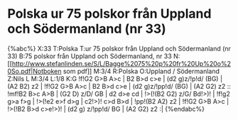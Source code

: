# Polska  ur 75 polskor från Uppland och Södermanland (nr 33)

{%abc%}
X:33
T:Polska 
T:ur 75 polskor från Uppland och Södermanland (nr 33)
B:75 polskor från Uppland och Södermanland, nr 33
N:[[http://www.stefanlinden.se/S/L/Bagge%2075%20p%20fr%20Up%20o%20So.pdf|Notboken som pdf]]
M:3/4
R:Polska
O:Uppland / Södermanland
Z:Nils L
M:3/4
L:1/8
K:G
!f!G2 G>B A>c | B2 B>d c>e | (d2 g)z/!p!d/ (BG) | (A2 B2) z2 | !f!G2 G>B A>c | B2 B>d c>e | (d2 g)z/!pp!d/ (BG) | (A2 G2) z2 ::
!mf!B2 B>c A>B | (G2 D) z/D/ GB | d2 d>e cd | !>(!(B2 G2) z/G/ Bd!>)! | !f!g2 g>a f>g | !>(!e2 e>f d>g | c2!>)! c>d B>d | !pp!(B2 A2) z2 |
!f!G2 G>B A>c | !>(!B2 B>d c>e!>)! | (d2 g) z/!pp!d/ BG | (A2 G2) z2 :|
{%endabc%}
